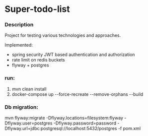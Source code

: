 # Super-todo-list
### Description
Project for testing various technologies and approaches.

Implemented:
- spring security JWT based authentication and authorization
- rate limit on redis buckets
- flyway + postgres

### run:
1. mvn clean install
2. docker-compose up --force-recreate --remove-orphans --build

### Db migration:
mvn flyway:migrate -Dflyway.locations=filesystem:flyway -Dflyway.user=postgres -Dflyway.password=password -Dflyway.url=jdbc:postgresql://localhost:5432/postgres -f pom.xml